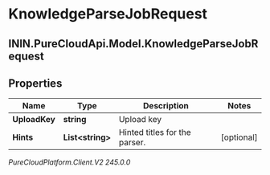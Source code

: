 # KnowledgeParseJobRequest

## ININ.PureCloudApi.Model.KnowledgeParseJobRequest

## Properties

|Name | Type | Description | Notes|
|------------ | ------------- | ------------- | -------------|
| **UploadKey** | **string** | Upload key | |
| **Hints** | **List&lt;string&gt;** | Hinted titles for the parser. | [optional] |



_PureCloudPlatform.Client.V2 245.0.0_
